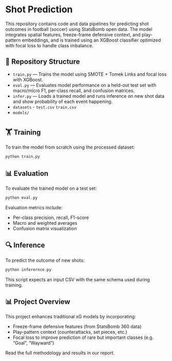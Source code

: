 # Shot Prediction

This repository contains code and data pipelines for predicting shot outcomes in football (soccer) using StatsBomb open data. The model integrates spatial features, freeze-frame defensive context, and play-pattern embeddings, and is trained using an XGBoost classifier optimized with focal loss to handle class imbalance.

## 📂 Repository Structure

* `train.py` — Trains the model using SMOTE + Tomek Links and focal loss with XGBoost.
* `eval.py` — Evaluates model performance on a held-out test set with macro/micro F1, per-class recall, and confusion matrices.
* `infer.py` — Loads a trained model and runs inference on new shot data and show probability of each event       happening.
* `datasets` -
            `test.csv`
            `train.csv`
* `models/` 
#
## 🏋️ Training

To train the model from scratch using the processed dataset:

```bash
python train.py 
```

## 📊 Evaluation

To evaluate the trained model on a test set:

```bash
python eval.py 
```

Evaluation metrics include:

* Per-class precision, recall, F1-score
* Macro and weighted averages
* Confusion matrix visualization

## 🔍 Inference

To predict the outcome of new shots:

```bash
python inferernce.py 
```

This script expects an input CSV with the same schema used during training.

## 📊 Project Overview

This project enhances traditional xG models by incorporating:

* Freeze-frame defensive features (from StatsBomb 360 data)
* Play-pattern context (counterattacks, set pieces, etc.)
* Focal loss to improve prediction of rare but important classes (e.g. “Goal”, “Wayward”)

Read the full methodology and results in our report.
